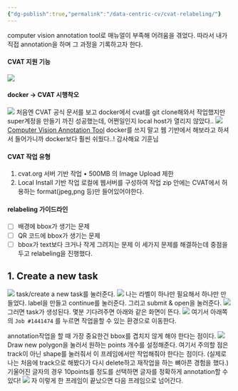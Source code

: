 ```yaml
---
{"dg-publish":true,"permalink":"/data-centric-cv/cvat-relabeling/"}
---
```


computer vision annotation tool로 매뉴얼이 부족해 어려움을 겪었다.
따라서 내가 직접 annotation을 하며 그 과정을 기록하고자 한다.
#### CVAT 지원 기능
![](https://i.imgur.com/C25bmpx.png)
#### docker -> CVAT 시행착오
![](https://i.imgur.com/qSnfl2K.png)
처음엔 CVAT 공식 문서를 보고 docker에서 cvat를 git clone해와서 작업했지만
super계정을 만들기 까진 성공했는데, 어쩐일인지 local host가 열리지 않았다..
![](https://i.imgur.com/SWZo21X.png)
[Computer Vision Annotation Tool](https://app.cvat.ai/)
docker를 쓰지 말고 웹 기반에서 해보라고 하셔서 들어가니까 docker보다 훨씬 쉬웠다..! 감사해요 기훈님
#### CVAT 작업  유형
1. cvat.org 서버 기반 작업
	• 500MB 의 Image Upload 제한
2. Local Install 기반 작업
   로컬에 웹서버를 구성하여 작업
zip 안에는 CVAT에서 허용하는 format(jpeg,png 등)만 들어있어야한다.

#### relabeling 가이드라인
- [ ] 배경에 bbox가 생기는 문제
- [ ] QR 코드에 bbox가 생기는 문제
- [ ] bbox가 text보다 크거나 작게 그려지는 문제
이 세가지 문제를 해결하는데 중점을 두고 relabeling을 진행했다.
## 1. Create a new task
![](https://i.imgur.com/DQPEO7T.png)
task/create a new task를 눌러준다.
![](https://i.imgur.com/4ydieTL.png)
나는 라벨이 하나만 필요해서 하나만 만들었다.
label을 만들고 continue를 눌러준다.
그리고 submit & open을 눌러준다.
![](https://i.imgur.com/6dHZnpL.png)
그러면 task가 생성된다. 몇분 기다려주면 아래와 같은 화면이 뜬다.
![](https://i.imgur.com/bkUsLId.png)
여기서 아래쪽의 `Job #1441474` 를 누르면 작업을할 수 있는 환경으로 이동한다.

annotation작업을 할 때 가장 중요한건 bbox를 겹치지 않게 해야 한다는 점이다.
![](https://i.imgur.com/cPzeUNx.png)
Draw new polygon을 눌러서 원하는 points 개수를 설정해준다.
여기서 주의할 점은 track이 아닌 shape를 눌러줘서 이 프레임에서만 작업해줘야 한다는 점이다.
(실제로 나는 처음에 track으로 해봤다가 다시 delete하고 재작업을 하는 뼈아픈 경험을 했다.)
기울어진 글자의 경우 10points를 정도를 선택하면 글자를 정확하게 annotation할 수 있다!
![](https://i.imgur.com/m8ARaHF.png)
자 이렇게 한 프레임이 끝났으면 다음 프레임으로 넘어간다.
